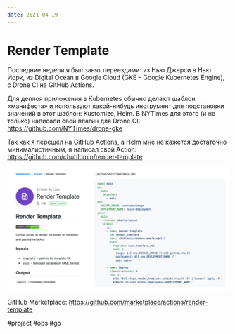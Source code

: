 ```yaml
---
date: 2021-04-19
---
```


# Render Template

Последние недели я был занят переездами: из Нью Джерси в Нью Йорк, из Digital Ocean в Google Cloud (GKE – Google Kubernetes Engine), с Drone CI на GitHub Actions.

Для деплоя приложения в Kubernetes обычно делают шаблон «манифеста» и используют какой-нибудь инструмент для подстановки значений в этот шаблон: Kustomize, Helm. В NYTimes для этого (и не только) написали свой плагин для Drone CI:  
https://github.com/NYTimes/drone-gke

Так как я перешёл на GitHub Actions, а Helm мне не кажется достаточно минималистичным, я написал свой Action:  
https://github.com/chuhlomin/render-template

![Render Template Example](render-template.png "Render Template Example")

GitHub Marketplace: https://github.com/marketplace/actions/render-template

#project #ops #go
